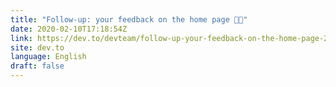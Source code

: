 ```yaml
---
title: "Follow-up: your feedback on the home page 👋🏼"
date: 2020-02-10T17:18:54Z
link: https://dev.to/devteam/follow-up-your-feedback-on-the-home-page-2cij?utm_medium=RSS&utm_source=news.12bit.vn
site: dev.to
language: English
draft: false
---
```

